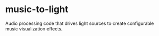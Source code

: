 # music-to-light
Audio processing code that drives light sources to create configurable music visualization effects.
